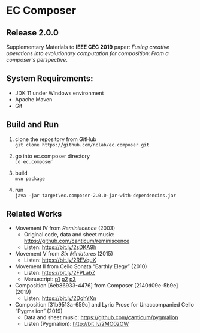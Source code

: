 # EC Composer 
## Release 2.0.0
Supplementary Materials to **IEEE CEC 2019** paper: _Fusing creative operations into evolutionary computation for composition: From a composer's perspective_.

## System Requirements:
- JDK 11 under Windows environment
- Apache Maven
- Git

## Build and Run
1. clone the repository from GitHub  
`git clone https://github.com/nclab/ec.composer.git`

2. go into ec.composer directory  
`cd ec.composer`

3. build  
`mvn package`

4. run  
`java -jar target\ec.composer-2.0.0-jar-with-dependencies.jar`

## Related Works
* Movement IV from _Reminiscence_ (2003)
  * Original code, data and sheet music: https://github.com/canticum/reminiscence 
  * Listen: https://bit.ly/2sDKA9h
* Movement V from _Six Miniatures_ (2015)
  * Listen: https://bit.ly/2REVquX
* Movement II from Cello Sonata “Earthly Elegy” (2010)
  * Listen: https://bit.ly/2FPLabZ
  * Manuscript: [p1](http://data.digitalculture.tw/taichung/source/1270) [p2](http://data.digitalculture.tw/taichung/source/1271) [p3](http://data.digitalculture.tw/taichung/source/1272)
* Composition [6eb86933-4476] from Composer [2140d09e-5b9e] (2019)
  * Listen: https://bit.ly/2DqhYXn
* Composition [31b9513a-659c] and Lyric Prose for Unaccompanied Cello “Pygmalion” (2019)
  * Data and sheet music: https://github.com/canticum/pygmalion 
  * Listen (Pygmalion): http://bit.ly/2MO0zOW
